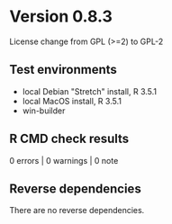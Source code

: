 
# Version 0.8.3

License change from GPL (>=2) to GPL-2

## Test environments
* local Debian "Stretch" install, R 3.5.1
* local MacOS install, R 3.5.1
* win-builder 

## R CMD check results

0 errors | 0 warnings | 0 note

## Reverse dependencies

There are no reverse dependencies.
